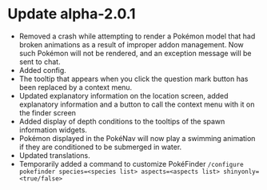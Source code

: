 # Update alpha-2.0.1

- Removed a crash while attempting to render a Pokémon model that had broken animations as a result of improper addon management. Now such Pokémon will not be rendered, and an exception message will be sent to chat.
- Added config.
- The tooltip that appears when you click the question mark button has been replaced by a context menu.
- Updated explanatory information on the location screen, added explanatory information and a button to call the context menu with it on the finder screen
- Added display of depth conditions to the tooltips of the spawn information widgets.
- Pokémon displayed in the PokéNav will now play a swimming animation if they are conditioned to be submerged in water.
- Updated translations.
- Temporarily added a command to customize PokéFinder `/configure pokefinder species=<species list> aspects=<aspects list> shinyonly=<true/false>`